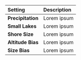 | Setting           | Description |
| :---------------- | :---------- |
| **Precipitation** | Lorem ipsum |
| **Small Lakes**   | Lorem ipsum |
| **Shore Size**    | Lorem ipsum |
| **Altitude Bias** | Lorem ipsum |
| **Size Bias**     | Lorem ipsum |
